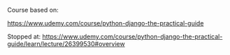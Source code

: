 Course based on:

https://www.udemy.com/course/python-django-the-practical-guide

Stopped at:
https://www.udemy.com/course/python-django-the-practical-guide/learn/lecture/26399530#overview